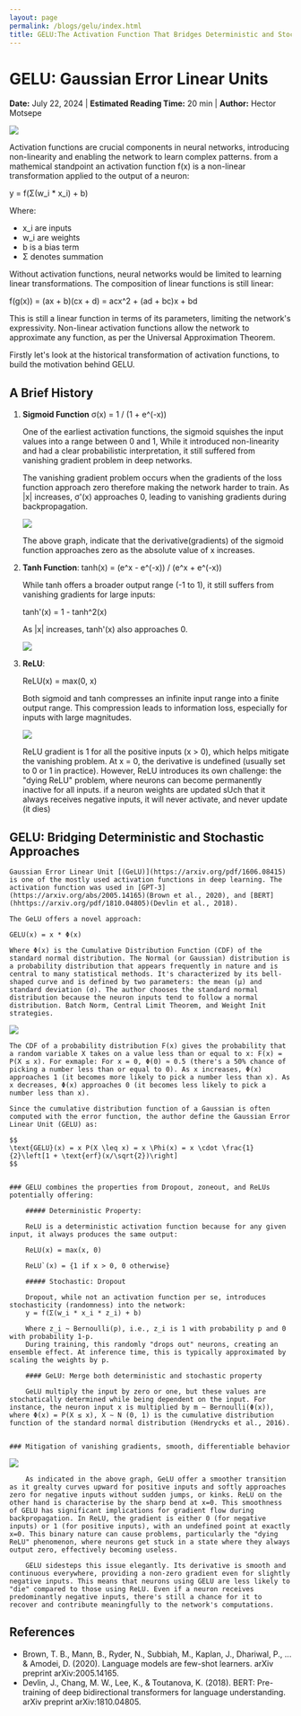 ```yaml
---
layout: page
permalink: /blogs/gelu/index.html
title: GELU:The Activation Function That Bridges Deterministic and Stochastic Worlds
---
```


# GELU: Gaussian Error Linear Units
**Date:** July 22, 2024 | **Estimated Reading Time:** 20 min | **Author:** Hector Motsepe



<img src="/blogs/assets/images_gelu/formula.png">


Activation functions are crucial components in neural networks, introducing non-linearity and enabling the network to learn complex patterns. from a mathemical standpoint an activation function f(x) is a non-linear transformation applied to the output of a neuron:

y = f(Σ(w_i * x_i) + b)

Where:
- x_i are inputs
- w_i are weights
- b is a bias term
- Σ denotes summation

Without activation functions, neural networks would be limited to learning linear transformations. The composition of linear functions is still linear:

f(g(x)) = (ax + b)(cx + d) = acx^2 + (ad + bc)x + bd

This is still a linear function in terms of its parameters, limiting the network's expressivity. Non-linear activation functions allow the network to approximate any function, as per the Universal Approximation Theorem.

Firstly let's look at the historical transformation of activation functions, to build the motivation behind GELU.

## A Brief History

1. **Sigmoid Function** 
    σ(x) = 1 / (1 + e^(-x))
    
    One of the earliest activation functions, the sigmoid squishes the input values into a range between 0 and 1, While it introduced non-linearity and had a clear probabilistic interpretation, it still suffered from vanishing gradient problem in deep networks. 
    
    The vanishing gradient problem occurs when the gradients of the loss function approach zero therefore making the network harder to train. As |x| increases, σ'(x) approaches 0, leading to vanishing gradients during backpropagation.

    <img src="/blogs/assets/images_gelu/sigmoid.png">

   The above graph, indicate that the derivative(gradients) of the sigmoid function approaches zero as the absolute value of x increases. 

2. **Tanh Function**:
   tanh(x) = (e^x - e^(-x)) / (e^x + e^(-x))

   While tanh offers a broader output range (-1 to 1), it still suffers from vanishing gradients for large inputs:

   tanh'(x) = 1 - tanh^2(x)

   As |x| increases, tanh'(x) also approaches 0.

   <img src="/blogs/assets/images_gelu/tanh.png">

3. **ReLU**:

   ReLU(x) = max(0, x)

   Both sigmoid and tanh compresses an infinite input range into a finite output range. This compression leads to information loss, especially for inputs with large magnitudes. 

   <img src="/blogs/assets/images_gelu/relu.png">
   
   ReLU gradient is 1 for all the positive inputs (x > 0), which helps mitigate the vanishing problem. At x = 0, the derivative is undefined (usually set to 0 or 1 in practice). However, ReLU introduces its own challenge: the "dying ReLU" problem, where neurons can become permanently inactive for all inputs. if a neuron weights are updated sUch that it always receives negative inputs, it will never activate, and never update (it dies)

## GELU: Bridging Deterministic and Stochastic Approaches

    Gaussian Error Linear Unit [(GeLU)](https://arxiv.org/pdf/1606.08415) is one of the mostly used activation functions in deep learning. The activation function was used in [GPT-3](https://arxiv.org/abs/2005.14165)(Brown et al., 2020), and [BERT](hhttps://arxiv.org/pdf/1810.04805)(Devlin et al., 2018). 
    
    The GeLU offers a novel approach:

    GELU(x) = x * Φ(x)

    Where Φ(x) is the Cumulative Distribution Function (CDF) of the standard normal distribution. The Normal (or Gaussian) distribution is a probability distribution that appears frequently in nature and is central to many statistical methods. It's characterized by its bell-shaped curve and is defined by two parameters: the mean (μ) and standard deviation (σ). The author chooses the standard normal distribution because the neuron inputs tend to follow a normal distribution. Batch Norm, Central Limit Theorem, and Weight Init strategies.

<img src="/blogs/assets/images_gelu/cdf.png">

    The CDF of a probability distribution F(x) gives the probability that a random variable X takes on a value less than or equal to x: F(x) = P(X ≤ x). For exmaple: For x = 0, Φ(0) ≈ 0.5 (there's a 50% chance of picking a number less than or equal to 0). As x increases, Φ(x) approaches 1 (it becomes more likely to pick a number less than x). As x decreases, Φ(x) approaches 0 (it becomes less likely to pick a number less than x).

    Since the cumulative distribution function of a Gaussian is often computed with the error function, the author define the Gaussian Error Linear Unit (GELU) as:

    $$
    \text{GELU}(x) = x P(X \leq x) = x \Phi(x) = x \cdot \frac{1}{2}\left[1 + \text{erf}(x/\sqrt{2})\right]
    $$


    ### GELU combines the properties from Dropout, zoneout, and ReLUs potentially offering:

        ##### Deterministic Property:
        
        ReLU is a deterministic activation function because for any given input, it always produces the same output:

        ReLU(x) = max(x, 0)

        ReLU`(x) = {1 if x > 0, 0 otherwise}

        ##### Stochastic: Dropout

        Dropout, while not an activation function per se, introduces stochasticity (randomness) into the network:
        y = f(Σ(w_i * x_i * z_i) + b)

        Where z_i ~ Bernoulli(p), i.e., z_i is 1 with probability p and 0 with probability 1-p.
        During training, this randomly "drops out" neurons, creating an ensemble effect. At inference time, this is typically approximated by scaling the weights by p.
         
        #### GeLU: Merge both deterministic and stochastic property

        GeLU multiply the input by zero or one, but these values are stochatically determined while being dependent on the input. For instance, the neuron input x is multiplied by m ∼ Bernoulli(Φ(x)), where Φ(x) = P(X ≤ x), X ∼ N (0, 1) is the cumulative distribution function of the standard normal distribution (Hendrycks et al., 2016).


    ### Mitigation of vanishing gradients, smooth, differentiable behavior

<img src="/blogs/assets/images_gelu/gelu_smooth.png">
        
        As indicated in the above graph, GeLU offer a smoother transition as it grealty curves upward for positive inputs and softly approaches zero for negative inputs without sudden jumps, or kinks. ReLU on the other hand is characterise by the sharp bend at x=0. This smoothness of GELU has significant implications for gradient flow during backpropagation. In ReLU, the gradient is either 0 (for negative inputs) or 1 (for positive inputs), with an undefined point at exactly x=0. This binary nature can cause problems, particularly the "dying ReLU" phenomenon, where neurons get stuck in a state where they always output zero, effectively becoming useless.

        GELU sidesteps this issue elegantly. Its derivative is smooth and continuous everywhere, providing a non-zero gradient even for slightly negative inputs. This means that neurons using GELU are less likely to "die" compared to those using ReLU. Even if a neuron receives predominantly negative inputs, there's still a chance for it to recover and contribute meaningfully to the network's computations.










## References

- Brown, T. B., Mann, B., Ryder, N., Subbiah, M., Kaplan, J., Dhariwal, P., ... & Amodei, D. (2020). Language models are few-shot learners. arXiv preprint arXiv:2005.14165.
- Devlin, J., Chang, M. W., Lee, K., & Toutanova, K. (2018). BERT: Pre-training of deep bidirectional transformers for language understanding. arXiv preprint arXiv:1810.04805.